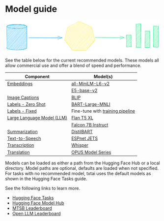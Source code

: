 # Model guide

![models](images/models.png)

See the table below for the current recommended models. These models all allow commercial use and offer a blend of speed and performance. 

| Component                                            | Model(s)                                                                 |
| ---------------------------------------------------- | ------------------------------------------------------------------------ |
| [Embeddings](../embeddings)                          | [all-MiniLM-L6-v2](https://hf.co/sentence-transformers/all-MiniLM-L6-v2) | 
|                                                      | [E5-base-v2](https://hf.co/intfloat/e5-base-v2)                          |
| [Image Captions](./pipeline/image/caption.md)        | [BLIP](https://hf.co/Salesforce/blip-image-captioning-base)              |
| [Labels - Zero Shot](./pipeline/text/labels.md)      | [BART-Large-MNLI](https://hf.co/facebook/bart-large)                     |
| [Labels - Fixed](./pipeline/text/labels.md)          | Fine-tune with [training pipeline](./pipeline/train/trainer.md)          |
| [Large Language Model (LLM)](./pipeline/text/llm.md) | [Flan T5 XL](https://hf.co/google/flan-t5-xl)                            | 
|                                                      | [Falcon 7B Instruct](https://hf.co/tiiuae/falcon-7b-instruct)            |
| [Summarization](./pipeline/text/summary.md)          | [DistilBART](https://hf.co/sshleifer/distilbart-cnn-12-6)                |
| [Text-to-Speech](./pipeline/audio/texttospeech.md)   | [ESPnet JETS](https://hf.co/NeuML/ljspeech-jets-onnx)                    |
| [Transcription](./pipeline/audio/transcription.md)   | [Whisper](https://hf.co/openai/whisper-base)                             | 
| [Translation](./pipeline/text/translation.md)        | [OPUS Model Series](https://hf.co/Helsinki-NLP)                          |

Models can be loaded as either a path from the Hugging Face Hub or a local directory. Model paths are optional, defaults are loaded when not specified. For tasks with no recommended model, txtai uses the default models as shown in the Hugging Face Tasks guide.

See the following links to learn more.

- [Hugging Face Tasks](https://hf.co/tasks)
- [Hugging Face Model Hub](https://hf.co/models)
- [MTSB Leaderboard](https://hf.co/spaces/mteb/leaderboard)
- [Open LLM Leaderboard](https://hf.co/spaces/HuggingFaceH4/open_llm_leaderboard)
